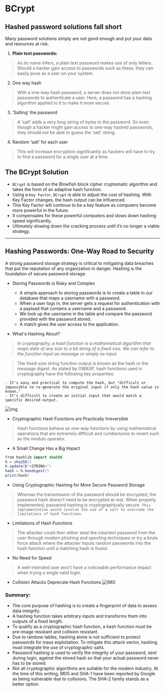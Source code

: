 # BCrypt

## Hashed password solutions fall short
Many password solutions simply are not good enough and put your data and resources at risk.

1. **Plain text passwords:**
>As its name infers, a plain text password makes use of only letters. Should a hacker gain access to passwords such as these, they can easily pose as a user on your system.

2. One way hash
> With a one-way hash password, a server does not store plain text passwords to authenticate a user. Here, a password has a hashing algorithm applied to it to make it more secure. 


3. ‘Salting’ the password
> A ‘salt’ adds a very long string of bytes to the password. So even though a hacker might gain access to one-way hashed passwords, they should not be able to guess the ‘salt’ string.

4. Random ‘salt’ for each user
>  This will increase encryption significantly as hackers will have to try to find a password for a single user at a time.


## The BCrypt Solution

- `BCrypt` is based on the Blowfish block cipher cryptomatic algorithm and takes the form of an adaptive hash function.
- Using a `Key Factor`, `BCrypt` is able to adjust the cost of hashing. With Key Factor changes, the hash output can be influenced.
- This Key Factor will continue to be a key feature as computers become more powerful in the future. 
- It compensates for these powerful computers and slows down hashing speed significantly. 
- Ultimately slowing down the cracking process until it’s no longer a viable strategy.
<hr>

## **Hashing Passwords: One-Way Road to Security**
A strong password storage strategy is critical to mitigating data breaches that put the reputation of any organization in danger. Hashing is the foundation of secure password storage.

- Storing Passwords is Risky and Complex
    - A simple approach to storing passwords is to create a table in our database that maps a username with a password. 
    - When a user logs in, the server gets a request for authentication with a payload that contains a username and a password. 
    - We look up the username in the table and compare the password provided with the password stored. 
    - A match gives the user access to the application.


- What's Hashing About?

>*In cryptography, a hash function is a mathematical algorithm that maps data of any size to a bit string of a fixed size. We can refer to the function input as message or simply as input.*

>The fixed-size string function output is known as the hash or the message digest. As stated by OWASP, hash functions used in cryptography have the following key properties:

    - It's easy and practical to compute the hash, but "difficult or impossible to re-generate the original input if only the hash value is known."
    - It's difficult to create an initial input that would match a specific desired output.


![img](https://images.ctfassets.net/23aumh6u8s0i/ES2U6Gx7w0yVF9Asidr26/75531c3695f09272142b543a94acc0de/hash-flow)

- Cryptographic Hash Functions are Practically Irreversible
>Hash functions behave as one-way functions by using mathematical operations that are extremely difficult and cumbersome to revert such as the modulo operator.

- A Small Change Has a Big Impact
```java
from hashlib import sha256
h = sha256()
h.update(b'<STRING>')
hash = h.hexdigest()
print(hash)
```
- Using Cryptographic Hashing for More Secure Password Storage
> Whereas the transmission of the password should be encrypted, the password hash doesn't need to be encrypted at rest. When properly implemented, password hashing is cryptographically secure. `This implementation would involve the use of a salt to overcome the limitations of hash functions.`



- Limitations of Hash Functions
> The attacker could then either steal the cleartext password from the user through modern phishing and spoofing techniques or try a brute force attack where the attacker inputs random passwords into the hash function until a matching hash is found.


- No Need for Speed
> A well-intended user won't have a noticeable performance impact when trying a single valid login.

- Collision Attacks Deprecate Hash Functions
![IMG](https://images.ctfassets.net/23aumh6u8s0i/42yHOvIZclBjHBUuWRIXDN/de827a6af59f7a647db421daea5bce3c/Collision-illustrated)

### Summary:
- The core purpose of hashing is to create a fingerprint of data to assess data integrity.
- A hashing function takes arbitrary inputs and transforms them into outputs of a fixed length.
- To qualify as a cryptographic hash function, a hash function must be pre-image resistant and collision resistant.
- Due to rainbow tables, hashing alone is not sufficient to protect passwords for mass exploitation. To mitigate this attack vector, hashing must integrate the use of cryptographic salts.
- Password hashing is used to verify the integrity of your password, sent during login, against the stored hash so that your actual password never has to be stored.
- Not all cryptographic algorithms are suitable for the modern industry. At the time of this writing, MD5 and SHA-1 have been reported by Google as being vulnerable due to collisions. The SHA-2 family stands as a better option





